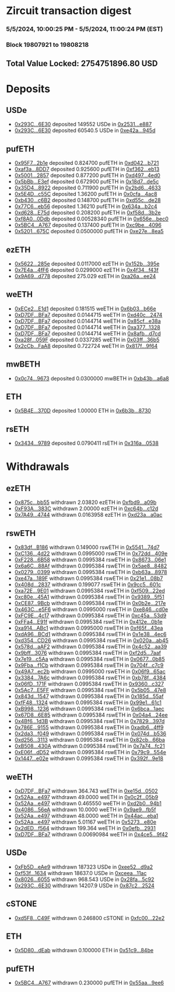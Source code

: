# Zircuit transaction digest
### 5/5/2024, 10:00:25 PM - 5/5/2024, 11:00:24 PM (EST)
### Block 19807921 to 19808218

## Total Value Locked: 2754751896.80 USD

# Deposits
## USDe
- [0x293C...6E30](https://etherscan.io/address/0x293C6937D8D82e05B01335F7B33FBA0c8e256E30) deposited 149552 USDe in [0x2531...e887](https://etherscan.io/tx/0x293C6937D8D82e05B01335F7B33FBA0c8e256E30)
- [0x293C...6E30](https://etherscan.io/address/0x293C6937D8D82e05B01335F7B33FBA0c8e256E30) deposited 60540.5 USDe in [0xe42a...945d](https://etherscan.io/tx/0x293C6937D8D82e05B01335F7B33FBA0c8e256E30)
## pufETH
- [0x95F7...2b1e](https://etherscan.io/address/0x95F74Ca9B5b695d90B4a01Ac9be982451e3F2b1e) deposited 0.824700 pufETH in [0xd042...b721](https://etherscan.io/tx/0x95F74Ca9B5b695d90B4a01Ac9be982451e3F2b1e)
- [0xaf3a...8DD7](https://etherscan.io/address/0xaf3a3ec6B865965aCF674aD5c5bDA06b2C978DD7) deposited 0.925600 pufETH in [0xf362...eb13](https://etherscan.io/tx/0xaf3a3ec6B865965aCF674aD5c5bDA06b2C978DD7)
- [0x5001...2857](https://etherscan.io/address/0x5001D0695EbAdBd9DC006fd93b2F8c6C59b12857) deposited 0.877200 pufETH in [0xd497...4ed0](https://etherscan.io/tx/0x5001D0695EbAdBd9DC006fd93b2F8c6C59b12857)
- [0x5bBb...E3ef](https://etherscan.io/address/0x5bBbd861cb757f323Ace260A044b01d2b1E4E3ef) deposited 0.672900 pufETH in [0x18d7...de5c](https://etherscan.io/tx/0x5bBbd861cb757f323Ace260A044b01d2b1E4E3ef)
- [0x35D4...8922](https://etherscan.io/address/0x35D4d4FAC175F9f271C98557ba275a1Dcc4F8922) deposited 0.711900 pufETH in [0x2bd6...4633](https://etherscan.io/tx/0x35D4d4FAC175F9f271C98557ba275a1Dcc4F8922)
- [0x5E4D...c55C](https://etherscan.io/address/0x5E4DBD9dD6AAa909fd4Ba4b3Ac5bF4a591c7c55C) deposited 1.36200 pufETH in [0x0cfa...4ac8](https://etherscan.io/tx/0x5E4DBD9dD6AAa909fd4Ba4b3Ac5bF4a591c7c55C)
- [0xb430...c6B2](https://etherscan.io/address/0xb4302Ad930fF6e8399AF7d6BF9cb4CD174E5c6B2) deposited 0.148700 pufETH in [0xd55c...de28](https://etherscan.io/tx/0xb4302Ad930fF6e8399AF7d6BF9cb4CD174E5c6B2)
- [0x77C6...eb56](https://etherscan.io/address/0x77C6bBBdD5C6D1E95B5Cdf291F07227f2836eb56) deposited 1.36210 pufETH in [0x634a...b2c4](https://etherscan.io/tx/0x77C6bBBdD5C6D1E95B5Cdf291F07227f2836eb56)
- [0xd628...E75d](https://etherscan.io/address/0xd62816356F64706DEb8539203374f9B6C6CeE75d) deposited 0.208200 pufETH in [0xf58d...3b2e](https://etherscan.io/tx/0xd62816356F64706DEb8539203374f9B6C6CeE75d)
- [0xf8A0...0Ddb](https://etherscan.io/address/0xf8A0d275FfbEF3F2111cF324013E78B9AEde0Ddb) deposited 0.00528340 pufETH in [0x656e...bec0](https://etherscan.io/tx/0xf8A0d275FfbEF3F2111cF324013E78B9AEde0Ddb)
- [0x5BC4...A767](https://etherscan.io/address/0x5BC49e674625084AF89AfD31dc3D643471B8A767) deposited 0.137400 pufETH in [0xc9be...4096](https://etherscan.io/tx/0x5BC49e674625084AF89AfD31dc3D643471B8A767)
- [0x5201...675C](https://etherscan.io/address/0x52016Fd9aEE03c24A1410D9708a6390ba876675C) deposited 0.0500000 pufETH in [0xe27e...8ea5](https://etherscan.io/tx/0x52016Fd9aEE03c24A1410D9708a6390ba876675C)
## ezETH
- [0x5622...285e](https://etherscan.io/address/0x56223392fF7F34d1FdB12C5B715eDeF23726285e) deposited 0.0117000 ezETH in [0x152b...395e](https://etherscan.io/tx/0x56223392fF7F34d1FdB12C5B715eDeF23726285e)
- [0x7E4a...4fF6](https://etherscan.io/address/0x7E4a56cf77D3858476F240B9608AC84852634fF6) deposited 0.0299000 ezETH in [0x4f34...f43f](https://etherscan.io/tx/0x7E4a56cf77D3858476F240B9608AC84852634fF6)
- [0x9A69...d778](https://etherscan.io/address/0x9A692a4bcFA46F234F7520225475609aF28cd778) deposited 275.029 ezETH in [0xa26a...ee24](https://etherscan.io/tx/0x9A692a4bcFA46F234F7520225475609aF28cd778)
## weETH
- [0xECe2...E1d1](https://etherscan.io/address/0xECe2c60E11e1eaaa95A18adaDfDb63cC7eDBE1d1) deposited 0.181515 weETH in [0x6b03...b66e](https://etherscan.io/tx/0xECe2c60E11e1eaaa95A18adaDfDb63cC7eDBE1d1)
- [0xD7DF...BFa7](https://etherscan.io/address/0xD7DF7E085214743530afF339aFC420c7c720BFa7) deposited 0.0144715 weETH in [0xd40c...2474](https://etherscan.io/tx/0xD7DF7E085214743530afF339aFC420c7c720BFa7)
- [0xD7DF...BFa7](https://etherscan.io/address/0xD7DF7E085214743530afF339aFC420c7c720BFa7) deposited 0.0144714 weETH in [0x85cf...e38a](https://etherscan.io/tx/0xD7DF7E085214743530afF339aFC420c7c720BFa7)
- [0xD7DF...BFa7](https://etherscan.io/address/0xD7DF7E085214743530afF339aFC420c7c720BFa7) deposited 0.0144714 weETH in [0xa377...1328](https://etherscan.io/tx/0xD7DF7E085214743530afF339aFC420c7c720BFa7)
- [0xD7DF...BFa7](https://etherscan.io/address/0xD7DF7E085214743530afF339aFC420c7c720BFa7) deposited 0.0144714 weETH in [0x8afb...d7cd](https://etherscan.io/tx/0xD7DF7E085214743530afF339aFC420c7c720BFa7)
- [0xa28f...059F](https://etherscan.io/address/0xa28f0fDc271d3404F4f1477731a5c6e4054F059F) deposited 0.0337285 weETH in [0x03ff...36b5](https://etherscan.io/tx/0xa28f0fDc271d3404F4f1477731a5c6e4054F059F)
- [0x2cCb...FaA8](https://etherscan.io/address/0x2cCbFdB694c580394F78F4A35aC7ac416EeFFaA8) deposited 0.722724 weETH in [0x817f...9f64](https://etherscan.io/tx/0x2cCbFdB694c580394F78F4A35aC7ac416EeFFaA8)
## mwBETH
- [0x0c74...9673](https://etherscan.io/address/0x0c74f59d7A8DD734197c53d02a09Be33D01e9673) deposited 0.0300000 mwBETH in [0xb43b...a6a8](https://etherscan.io/tx/0x0c74f59d7A8DD734197c53d02a09Be33D01e9673)
## ETH
- [0x5B4E...370D](https://etherscan.io/address/0x5B4Ee328d1e568Bef9A3Ea35408f80FbBF04370D) deposited 1.00000 ETH in [0x6b3b...8730](https://etherscan.io/tx/0x5B4Ee328d1e568Bef9A3Ea35408f80FbBF04370D)
## rsETH
- [0x3434...9789](https://etherscan.io/address/0x34349c5569e7B846c3558961552D2202760A9789) deposited 0.0790411 rsETH in [0x316a...0538](https://etherscan.io/tx/0x34349c5569e7B846c3558961552D2202760A9789)
# Withdrawals
## ezETH
- [0x875c...bb55](https://etherscan.io/address/0x875cdAf3A5232b29B0F9E7a7DAcEe7Fd62b6bb55) withdrawn 2.03820 ezETH in [0xfbd9...a09b](https://etherscan.io/tx/0x875cdAf3A5232b29B0F9E7a7DAcEe7Fd62b6bb55)
- [0xF93A...383C](https://etherscan.io/address/0xF93A5F0A4925EeC32cD585641c88a498523f383C) withdrawn 2.00000 ezETH in [0xc64b...c12d](https://etherscan.io/tx/0xF93A5F0A4925EeC32cD585641c88a498523f383C)
- [0x7A49...4744](https://etherscan.io/address/0x7A493Be5c2ce014cD049Bf178a1ac0Db1B434744) withdrawn 0.0163958 ezETH in [0xd23a...a0ac](https://etherscan.io/tx/0x7A493Be5c2ce014cD049Bf178a1ac0Db1B434744)
## rswETH
- [0x83df...B186](https://etherscan.io/address/0x83df536e497f0BCE86A8A1585012dFa341b9B186) withdrawn 0.149000 rswETH in [0x5541...74d7](https://etherscan.io/tx/0x83df536e497f0BCE86A8A1585012dFa341b9B186)
- [0xC136...4d22](https://etherscan.io/address/0xC136328DdBf05C04E169Bd3460583C25A5FE4d22) withdrawn 0.0995000 rswETH in [0x72dd...409e](https://etherscan.io/tx/0xC136328DdBf05C04E169Bd3460583C25A5FE4d22)
- [0xF228...6B58](https://etherscan.io/address/0xF228AA84775e7443E11F8D9f01845b3530276B58) withdrawn 0.0995384 rswETH in [0x8673...06e1](https://etherscan.io/tx/0xF228AA84775e7443E11F8D9f01845b3530276B58)
- [0x6a6C...88Af](https://etherscan.io/address/0x6a6Cb1bF73c52758f485d651261a5bC0b77588Af) withdrawn 0.0995384 rswETH in [0x5ae8...8482](https://etherscan.io/tx/0x6a6Cb1bF73c52758f485d651261a5bC0b77588Af)
- [0x0279...0399](https://etherscan.io/address/0x027946e0227b26F8db520DFB58b30C7B67880399) withdrawn 0.0995384 rswETH in [0xb63a...8978](https://etherscan.io/tx/0x027946e0227b26F8db520DFB58b30C7B67880399)
- [0xe47a...189F](https://etherscan.io/address/0xe47aBC6F067D90EE6c5a0d2bb80af33C2932189F) withdrawn 0.0995384 rswETH in [0x21e1...08b7](https://etherscan.io/tx/0xe47aBC6F067D90EE6c5a0d2bb80af33C2932189F)
- [0x408d...2837](https://etherscan.io/address/0x408d003dc8a5F0d4DA27A7342B509E532FB02837) withdrawn 0.199077 rswETH in [0x9cc5...601c](https://etherscan.io/tx/0x408d003dc8a5F0d4DA27A7342B509E532FB02837)
- [0xa72E...9E01](https://etherscan.io/address/0xa72E711439fb5CD19A5Dd488D9De41CC19d59E01) withdrawn 0.0995384 rswETH in [0xf509...22ed](https://etherscan.io/tx/0xa72E711439fb5CD19A5Dd488D9De41CC19d59E01)
- [0xc80e...45A1](https://etherscan.io/address/0xc80e2F420245E6065d2FA8B3be7995FC642545A1) withdrawn 0.0995384 rswETH in [0x9389...5f51](https://etherscan.io/tx/0xc80e2F420245E6065d2FA8B3be7995FC642545A1)
- [0xCE87...9Bcb](https://etherscan.io/address/0xCE8723749BacE62357890C6056974d2f489B9Bcb) withdrawn 0.0995384 rswETH in [0x0b2e...217e](https://etherscan.io/tx/0xCE8723749BacE62357890C6056974d2f489B9Bcb)
- [0x463C...e5F6](https://etherscan.io/address/0x463CB3EE9a3fDaAb3445F1D02f3d45f3217Ce5F6) withdrawn 0.0995000 rswETH in [0xe846...cd0e](https://etherscan.io/tx/0x463CB3EE9a3fDaAb3445F1D02f3d45f3217Ce5F6)
- [0xFC9E...4c17](https://etherscan.io/address/0xFC9Ee13D74AC6f897Fa6E6fd926654B385d14c17) withdrawn 0.0995384 rswETH in [0xc45a...53d9](https://etherscan.io/tx/0xFC9Ee13D74AC6f897Fa6E6fd926654B385d14c17)
- [0xFFa4...E91f](https://etherscan.io/address/0xFFa4F3718926acd6C1ADBc93E9D77c0E00c2E91f) withdrawn 0.0995384 rswETH in [0x412e...0b1e](https://etherscan.io/tx/0xFFa4F3718926acd6C1ADBc93E9D77c0E00c2E91f)
- [0xa914...ABc1](https://etherscan.io/address/0xa91472B6a678a29805Edca93fe61BFb5b499ABc1) withdrawn 0.0995000 rswETH in [0xf65f...43ea](https://etherscan.io/tx/0xa91472B6a678a29805Edca93fe61BFb5b499ABc1)
- [0xdA96...BCd1](https://etherscan.io/address/0xdA969fDA53e79B4fBabc18B21779069B0c19BCd1) withdrawn 0.0995384 rswETH in [0x1e38...4ec6](https://etherscan.io/tx/0xdA969fDA53e79B4fBabc18B21779069B0c19BCd1)
- [0xd354...CD26](https://etherscan.io/address/0xd354e6fce1DeCc5153569239e7743D5EAF7dCD26) withdrawn 0.0995384 rswETH in [0x020a...ab45](https://etherscan.io/tx/0xd354e6fce1DeCc5153569239e7743D5EAF7dCD26)
- [0x578d...aAF2](https://etherscan.io/address/0x578dF1571C90f8161D238B04eDAB5A781D00aAF2) withdrawn 0.0995384 rswETH in [0x4c52...aa39](https://etherscan.io/tx/0x578dF1571C90f8161D238B04eDAB5A781D00aAF2)
- [0x9bff...3076](https://etherscan.io/address/0x9bff2395c61e58AC8b914E8f7D0d0235292A3076) withdrawn 0.0995384 rswETH in [0xf2d5...7aaf](https://etherscan.io/tx/0x9bff2395c61e58AC8b914E8f7D0d0235292A3076)
- [0x7e19...c5Aa](https://etherscan.io/address/0x7e19Bb480cbF7F99a84F987985f1c481247Fc5Aa) withdrawn 0.0995384 rswETH in [0x0677...0b85](https://etherscan.io/tx/0x7e19Bb480cbF7F99a84F987985f1c481247Fc5Aa)
- [0x9Fba...f1Cb](https://etherscan.io/address/0x9Fbae06726ab457a25b58112CEDA9d66b68af1Cb) withdrawn 0.0995384 rswETH in [0x704f...c7c9](https://etherscan.io/tx/0x9Fbae06726ab457a25b58112CEDA9d66b68af1Cb)
- [0x49A7...ec2b](https://etherscan.io/address/0x49A7630aAFa7c18e121620f785553f39151bec2b) withdrawn 0.0995000 rswETH in [0x06f9...65ac](https://etherscan.io/tx/0x49A7630aAFa7c18e121620f785553f39151bec2b)
- [0x3384...7A6c](https://etherscan.io/address/0x3384D697E6713998226F15b06511477DBC4D7A6c) withdrawn 0.0995384 rswETH in [0xb78f...4384](https://etherscan.io/tx/0x3384D697E6713998226F15b06511477DBC4D7A6c)
- [0x06fD...171F](https://etherscan.io/address/0x06fDFAa48ccc153f89154391e3c8Bd63c9c9171F) withdrawn 0.0995384 rswETH in [0x9360...c327](https://etherscan.io/tx/0x06fDFAa48ccc153f89154391e3c8Bd63c9c9171F)
- [0x5Ac7...E5FF](https://etherscan.io/address/0x5Ac731E01Db98F0d18A4aad879Ad590Bd113E5FF) withdrawn 0.0995384 rswETH in [0x5b05...47e8](https://etherscan.io/tx/0x5Ac731E01Db98F0d18A4aad879Ad590Bd113E5FF)
- [0x843d...1547](https://etherscan.io/address/0x843d65E481013f15D20FaC36EDD81D5cBaf41547) withdrawn 0.0995384 rswETH in [0x185d...55af](https://etherscan.io/tx/0x843d65E481013f15D20FaC36EDD81D5cBaf41547)
- [0xfF48...1324](https://etherscan.io/address/0xfF488F6a136BC1D9C1d6f71Da7895560D2f91324) withdrawn 0.0995384 rswETH in [0x99e1...61c1](https://etherscan.io/tx/0xfF488F6a136BC1D9C1d6f71Da7895560D2f91324)
- [0xB998...1236](https://etherscan.io/address/0xB9980E1C2a0DEad34b8B9C8D9E154aF322Ee1236) withdrawn 0.0995384 rswETH in [0x6bca...1aec](https://etherscan.io/tx/0xB9980E1C2a0DEad34b8B9C8D9E154aF322Ee1236)
- [0x67D8...6E85](https://etherscan.io/address/0x67D813a53057c788Dc0006bA6A28411CEE2F6E85) withdrawn 0.0995384 rswETH in [0x04a4...24ee](https://etherscan.io/tx/0x67D813a53057c788Dc0006bA6A28411CEE2F6E85)
- [0x4Bf6...1d3B](https://etherscan.io/address/0x4Bf67F3284bf93b83cE0eb89DB3208663F181d3B) withdrawn 0.0995384 rswETH in [0x7829...397d](https://etherscan.io/tx/0x4Bf67F3284bf93b83cE0eb89DB3208663F181d3B)
- [0x786E...9155](https://etherscan.io/address/0x786E466a540d948af0E36433CaCF4331C62f9155) withdrawn 0.0995384 rswETH in [0xadb6...4ff9](https://etherscan.io/tx/0x786E466a540d948af0E36433CaCF4331C62f9155)
- [0x2da3...f049](https://etherscan.io/address/0x2da3b35d867B687A0Bd2dd49D9682CBBAFdaf049) withdrawn 0.0995384 rswETH in [0x074d...b536](https://etherscan.io/tx/0x2da3b35d867B687A0Bd2dd49D9682CBBAFdaf049)
- [0xd256...3113](https://etherscan.io/address/0xd25687896b5366e35BA19BE5c300104681233113) withdrawn 0.0995384 rswETH in [0x82cb...66ba](https://etherscan.io/tx/0xd25687896b5366e35BA19BE5c300104681233113)
- [0xB508...430A](https://etherscan.io/address/0xB508196FBda4c1Cf0Fbc2eC6BaB1a94f9915430A) withdrawn 0.0995384 rswETH in [0x7a74...fc21](https://etherscan.io/tx/0xB508196FBda4c1Cf0Fbc2eC6BaB1a94f9915430A)
- [0xE06f...dD52](https://etherscan.io/address/0xE06f2f714061134F96D5e690398e0393A321dD52) withdrawn 0.0995384 rswETH in [0x79c9...554e](https://etherscan.io/tx/0xE06f2f714061134F96D5e690398e0393A321dD52)
- [0x1447...e02e](https://etherscan.io/address/0x1447b886086b68d6cDCCc90239841CD4f70ee02e) withdrawn 0.0995384 rswETH in [0x392f...9e18](https://etherscan.io/tx/0x1447b886086b68d6cDCCc90239841CD4f70ee02e)
## weETH
- [0xD7DF...BFa7](https://etherscan.io/address/0xD7DF7E085214743530afF339aFC420c7c720BFa7) withdrawn 364.743 weETH in [0xe15d...0502](https://etherscan.io/tx/0xD7DF7E085214743530afF339aFC420c7c720BFa7)
- [0x52Aa...e497](https://etherscan.io/address/0x52Aa899454998Be5b000Ad077a46Bbe360F4e497) withdrawn 49.0000 weETH in [0x0c2f...05b9](https://etherscan.io/tx/0x52Aa899454998Be5b000Ad077a46Bbe360F4e497)
- [0x52Aa...e497](https://etherscan.io/address/0x52Aa899454998Be5b000Ad077a46Bbe360F4e497) withdrawn 0.465550 weETH in [0xd2b0...94b1](https://etherscan.io/tx/0x52Aa899454998Be5b000Ad077a46Bbe360F4e497)
- [0x4086...56eA](https://etherscan.io/address/0x4086f688855dcAe061e7f68fc181566FFfa856eA) withdrawn 10.0000 weETH in [0x9ae9...fb5f](https://etherscan.io/tx/0x4086f688855dcAe061e7f68fc181566FFfa856eA)
- [0x52Aa...e497](https://etherscan.io/address/0x52Aa899454998Be5b000Ad077a46Bbe360F4e497) withdrawn 48.0000 weETH in [0x44ac...eba1](https://etherscan.io/tx/0x52Aa899454998Be5b000Ad077a46Bbe360F4e497)
- [0x52Aa...e497](https://etherscan.io/address/0x52Aa899454998Be5b000Ad077a46Bbe360F4e497) withdrawn 5.01167 weETH in [0x5273...e80e](https://etherscan.io/tx/0x52Aa899454998Be5b000Ad077a46Bbe360F4e497)
- [0x2dED...f564](https://etherscan.io/address/0x2dED933b1588da379fBE9e4d5F09eDA2D5D3f564) withdrawn 199.364 weETH in [0x0efb...2931](https://etherscan.io/tx/0x2dED933b1588da379fBE9e4d5F09eDA2D5D3f564)
- [0xD7DF...BFa7](https://etherscan.io/address/0xD7DF7E085214743530afF339aFC420c7c720BFa7) withdrawn 0.00690984 weETH in [0x4ce5...9f42](https://etherscan.io/tx/0xD7DF7E085214743530afF339aFC420c7c720BFa7)
## USDe
- [0xFb5D...eAe9](https://etherscan.io/address/0xFb5Dce7807F9c2FD9BF4f8B311812a7B7D89eAe9) withdrawn 187323 USDe in [0xee52...d9a2](https://etherscan.io/tx/0xFb5Dce7807F9c2FD9BF4f8B311812a7B7D89eAe9)
- [0xf53f...1634](https://etherscan.io/address/0xf53fA0E2d26C801e43D9B301227E845D1dec1634) withdrawn 18637.0 USDe in [0xceea...11ac](https://etherscan.io/tx/0xf53fA0E2d26C801e43D9B301227E845D1dec1634)
- [0x8026...6055](https://etherscan.io/address/0x802679C77A4E1201D7B769b522Df263Fd5FB6055) withdrawn 968.543 USDe in [0x28fa...5c92](https://etherscan.io/tx/0x802679C77A4E1201D7B769b522Df263Fd5FB6055)
- [0x293C...6E30](https://etherscan.io/address/0x293C6937D8D82e05B01335F7B33FBA0c8e256E30) withdrawn 14207.9 USDe in [0x87c2...2524](https://etherscan.io/tx/0x293C6937D8D82e05B01335F7B33FBA0c8e256E30)
## cSTONE
- [0xd5F8...C49F](https://etherscan.io/address/0xd5F895C1Ff76139D4AB971326ece4e9A70f3C49F) withdrawn 0.246800 cSTONE in [0xfc00...22e2](https://etherscan.io/tx/0xd5F895C1Ff76139D4AB971326ece4e9A70f3C49F)
## ETH
- [0x5D80...dEab](https://etherscan.io/address/0x5D80AB7426F6374196FB911eDD8b77DF7bFbdEab) withdrawn 0.100000 ETH in [0x51c9...84be](https://etherscan.io/tx/0x5D80AB7426F6374196FB911eDD8b77DF7bFbdEab)
## pufETH
- [0x5BC4...A767](https://etherscan.io/address/0x5BC49e674625084AF89AfD31dc3D643471B8A767) withdrawn 0.230000 pufETH in [0x55aa...9ee6](https://etherscan.io/tx/0x5BC49e674625084AF89AfD31dc3D643471B8A767)
